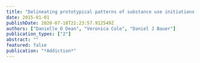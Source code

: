 ```yaml
---
title: "Delineating prototypical patterns of substance use initiations over time"
date: 2015-01-01
publishDate: 2020-07-18T21:23:57.912549Z
authors: ["Danielle O Dean", "Veronica Cole", "Daniel J Bauer"]
publication_types: ["2"]
abstract: ""
featured: false
publication: "*Addiction*"
---
```


